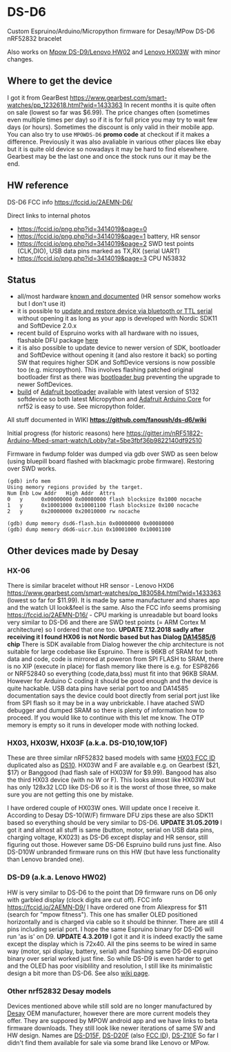 # DS-D6
Custom Espruino/Arduino/Micropython firmware for Desay/MPow DS-D6 nRF52832 bracelet

Also works on [Mpow DS-D9/Lenovo HW02](https://github.com/fanoush/ds-d6/wiki/DS-D9) and [Lenovo HX03W](https://github.com/fanoush/ds-d6#hx03-hx03w-hx03f-aka-ds-d1010w10f) with minor changes.

## Where to get the device

I got it from GearBest https://www.gearbest.com/smart-watches/pp_1232618.html?wid=1433363 In recent months it is quite often on sale (lowest so far was $6.99). The price changes often (sometimes even multiple times per day) so if it is for full price you may try to wait few days (or hours). Sometimes the discount is only valid in their mobile app. You can also try to use `MPOWDS-D6` **promo code** at checkout if it makes a difference. Previously it was also avaliable in various other places like ebay but it is quite old device so nowadays it may be hard to find elsewhere. Gearbest may be the last one and once the stock runs our it may be the end. 

## HW reference
DS-D6 FCC info https://fccid.io/2AEMN-D6/

Direct links to internal photos
- https://fccid.io/png.php?id=3414019&page=0 
- https://fccid.io/png.php?id=3414019&page=1 battery, HR sensor
- https://fccid.io/png.php?id=3414019&page=2 SWD test points (CLK,DIO), USB data pins marked as TX,RX (serial UART)
- https://fccid.io/png.php?id=3414019&page=3 CPU N53832

## Status

- all/most hardware [known and documented](https://github.com/fanoush/ds-d6/wiki/Hardware) (HR sensor somehow works but I don't use it)
- it is possible to [update and restore device via bluetooth or TTL serial](https://github.com/fanoush/ds-d6/wiki/DFU-update) without opening it as long as your app is developed with Nordic SDK11 and SoftDevice 2.0.x
- recent build of Espruino works with all hardware with no issues, flashable DFU package [here](https://github.com/fanoush/ds-d6/tree/master/espruino/DFU)
- it is also possible to update device to newer version of SDK, bootloader and SoftDevice without opening it (and also restore it back) so porting SW that requires higher SDK and SoftDevice versions is now possible too (e.g. micropython). This involves flashing patched original bootloader first as there was [bootloader bug](https://devzone.nordicsemi.com/f/nordic-q-a/16774/updating-from-s132-v2-0-x-to-s132-v3-0-0-with-dual-bank-bootloader-from-sdk-v11-0-0-does-not-work) preventing the upgrade to newer SoftDevices.
- [build](https://github.com/fanoush/ds-d6/tree/master/micropython) of [Adafruit bootloader](https://github.com/adafruit/Adafruit_nRF52_Bootloader) available with latest version of S132 softdevice so both latest Micropython and [Adafruit Arduino Core](https://github.com/adafruit/Adafruit_nRF52_Arduino) for nrf52 is easy to use. See micropython folder.


All stuff documented in WIKI **https://github.com/fanoush/ds-d6/wiki**

Initial progress (for historic reasons) here
https://gitter.im/nRF51822-Arduino-Mbed-smart-watch/Lobby?at=5be3fbf36b9822140df92510


Firmware in fwdump folder was dumped via gdb over SWD as seen below (using bluepill board flashed with blackmagic probe firmware). Restoring over SWD works.

```gdb
(gdb) info mem
Using memory regions provided by the target.
Num Enb Low Addr   High Addr  Attrs 
0   y      0x00000000 0x00080000 flash blocksize 0x1000 nocache 
1   y      0x10001000 0x10001100 flash blocksize 0x100 nocache 
2   y      0x20000000 0x20010000 rw nocache 

(gdb) dump memory dsd6-flash.bin 0x00000000 0x00080000
(gdb) dump memory d6d6-uicr.bin 0x10001000 0x10001100
```


## Other  devices made by Desay

### HX-06

There is similar bracelet without HR sensor - Lenovo HX06 https://www.gearbest.com/smart-watches/pp_1830584.html?wid=1433363 (lowest so far for $11.99). It is made by same manufacturer and shares app and the watch UI look&feel is the same. Also the FCC info seems promising https://fccid.io/2AEMN-D16/ - CPU marking is unreadable but board looks very similar to DS-D6 and there are SWD test points (= ARM Cortex M architecture) so I ordered that one too. **UPDATE 7.12.2018 sadly after receiving it I found HX06 is not Nordic based but has Dialog [DA14585/6](https://www.dialog-semiconductor.com/products/connectivity/bluetooth-low-energy/smartbond-da14585-and-da14586) chip** There is SDK available from Dialog however the chip architecture is not suitable for large codebase like Espruino.  There is 96KB of SRAM for both data and code, code is mirrored at poweron from SPI FLASH to SRAM, there is no XIP (execute in place) for flash memory like there is e.g. for ESP8266 or NRF52840 so everything (code,data,bss) must fit into that 96KB SRAM.  However for Arduino C coding it should be good enough and the device is quite hackable. USB data pins have serial port too and DA14585 documentation says the device could boot directly from serial port just like from SPI flash so it may be in a way unbrickable. I have atached SWD debugger and dumped SRAM so there is plenty of information how to proceed. If you would like to continue with this let me know. The OTP memory is empty so it runs in developer mode with nothing locked.

### HX03, HX03W, HX03F (a.k.a. DS-D10,10W,10F)
These are three similar nRF52832 based models with same [HX03 FCC ID](https://fccid.io/2AOYQ-HX03) duplicated also as [DS10](https://fccid.io/2AEMN-D10). HX03W and F are available e.g. on Gearbest ($21, $17) or Banggood (had flash sale of HX03W for $9.99). Bangood has also the third HX03 device (with no W or F). This looks almost like HX03W but has only 128x32 LCD like DS-D6 so it is the worst of those three, so make sure you are not getting this one by mistake.

I have ordered couple of HX03W ones. Will update once I receive it. According to Desay DS-10(W/F) firmware DFU zips these are also SDK11 based so everything should be very similar to DS-D6. **UPDATE 31.05.2019** I got it and almost all stuff is same (button, motor, serial on USB data pins, charging voltage, KX023) as DS-D6 except display and HR sensor, still figuring out those. However same DS-D6 Espruino build runs just fine. Also DS-D10W unbranded firmware runs on this HW (but have less functionality than Lenovo branded one).

### DS-D9 (a.k.a. Lenovo HW02)
HW is very similar to DS-D6 to the point that D9 firmware runs on D6 only with garbled display (clock digits are cut off). FCC info https://fccid.io/2AEMN-D9/ I have ordered one from Aliexpress for $11 (search for "mpow fitness"). This one has smaller OLED positioned horizontally and is charged via cable so it should be thinner. There are still 4 pins including serial port. I hope the same Espruino binary for DS-D6 will run 'as is' on D9. **UPDATE 4.3.2019** I got it and it is indeed exactly the same except the display which is 72x40. All the pins seems to be wired in same way (motor, spi display, battery, serial) and flashing same DS-D6 espruino binary over serial worked just fine. So while DS-D9 is even harder to get and the OLED has poor visiblility and resolution, I still like its minimalistic design a bit more than DS-D6. See also [wiki page](https://github.com/fanoush/ds-d6/wiki/DS-D9).

### Other nrf52832 Desay models

Devices mentioned above while still sold are no longer manufactured by [Desay](https://www.globalsources.com/si/AS/Desay-Infor/6008849906089/Homepage.htm) OEM manufacturer, however there are more current models they offer. They are suppored by MPOW android app and we have links to beta firmware downloads. They still look like newer iterations of same SW and HW design. Names are [DS-D15F](https://www.globalsources.com/si/AS/Desay-Infor/6008849906089/pdtl/smart-bracelet/1167004882.htm), [DS-D20F](https://www.globalsources.com/si/AS/Desay-Infor/6008849906089/pdtl/activity-tracker/1167004827.htm) (also [FCC ID](https://fccid.io/2AEMN-D20)), [DS-Z10F](https://www.globalsources.com/si/AS/Desay-Infor/6008849906089/pdtl/Smart-bracelet/1167004825.htm) So far I didn't find them available for sale via some brand like Lenovo or MPow.
